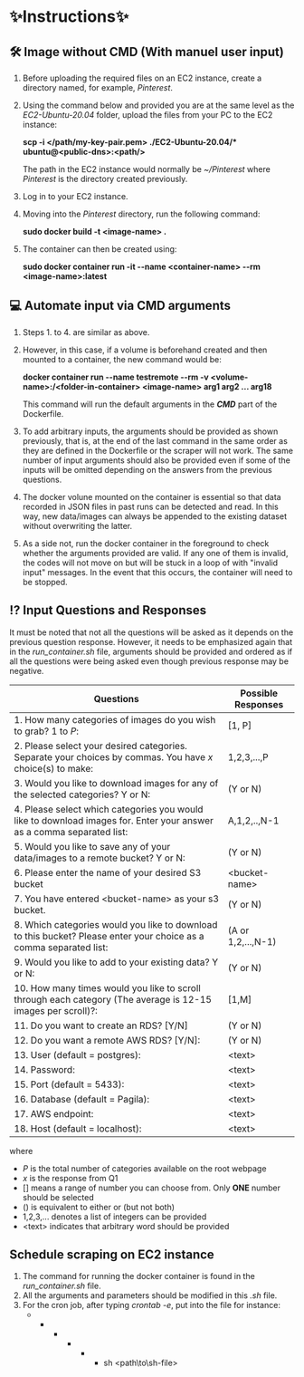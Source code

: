 # ✨Instructions✨

## 🛠 Image without CMD (With manuel user input)
1. Before uploading the required files on an EC2 instance, create a directory named, for example, *Pinterest*.

2. Using the command below and provided you are at the same level as the *EC2-Ubuntu-20.04* folder, upload the files from your PC to the EC2 instance:
   
   **scp -i </path/my-key-pair.pem> ./EC2-Ubuntu-20.04/\* ubuntu\@\<public-dns>\:\<path/>**

   The path in the EC2 instance would normally be *~/Pinterest* where *Pinterest* is the directory created previously.

3. Log in to your EC2 instance.
4. Moving into the *Pinterest* directory, run the following command:
   
   **sudo docker build -t \<image-name> .**
   
5. The container can then be created using:

    **sudo docker container run -it --name \<container-name> --rm \<image-name>:latest**

## 💻 Automate input via CMD arguments

1. Steps 1. to 4. are similar as above.

2. However, in this case, if a volume is beforehand created and then mounted to a container, the new command would be:

   **docker container run --name testremote --rm -v \<volume-name>:/\<folder-in-container> \<image-name> arg1 arg2 ... arg18**

   This command will run the default arguments in the ***CMD*** part of the Dockerfile.

3. To add arbitrary inputs, the arguments should be provided as shown previously, that is, at the end of the last command in the same order as they are defined in the Dockerfile or the scraper will not work. The same number of input arguments should also be provided even if some of the inputs will be omitted depending on the answers from the previous questions.

4. The docker volune mounted on the container is essential so that data recorded in JSON files in past runs can be detected and read. In this way, new data/images can always be appended to the existing dataset without overwriting the latter.

5. As a side not, run the docker container in the foreground to check whether the arguments provided are valid. If any one of them is invalid, the codes will not move on but will be stuck in a loop of with "invalid input" messages. In the event that this occurs, the container will need to be stopped.

## ⁉ Input Questions and Responses

It must be noted that not all the questions will be asked as it depends on the previous question response. However, it needs to be emphasized again that in the *run_container.sh* file, arguments should be provided and ordered as if all the questions were being asked even though previous response may be negative.

| Questions | Possible Responses |
| ----- | ----- |
| 1. How many categories of images do you wish to grab? 1 to *P*: | [1, P] |
| 2. Please select your desired categories. Separate your choices by commas. You have *x* choice(s) to make: | 1,2,3,...,P |
| 3. Would you like to download images for any of the selected categories? Y or N: | (Y or N) |
| 4. Please select which categories you would like to download images for. Enter your answer as a comma separated list: | A,1,2,..,N-1 |
| 5. Would you like to save any of your data/images to a remote bucket? Y or N: | (Y or N) |
| 6. Please enter the name of your desired S3 bucket | \<bucket-name> |
| 7. You have entered \<bucket-name> as your s3 bucket. | (Y or N)|
| 8. Which categories would you like to download to this bucket? Please enter your choice as a comma separated list: | (A or 1,2,...,N-1) |
| 9. Would you like to add to your existing data? Y or N: | (Y or N) |
| 10. How many times would you like to scroll through each category (The average is 12-15 images per scroll)?: | [1,M] |
| 11. Do you want to create an RDS? [Y/N] | (Y or N) |
| 12. Do you want a remote AWS RDS? [Y/N]: | (Y or N) |
| 13. User (default = postgres): | \<text> |
| 14. Password: | \<text> |
| 15. Port (default = 5433): | \<text> |
| 16. Database (default = Pagila): | \<text> |
| 17. AWS endpoint:  | \<text> |
| 18. Host (default = localhost): | \<text> |

where
- *P* is the total number of categories available on the root webpage
- *x* is the response from Q1
- [] means a range of number you can choose from. Only **ONE** number should be selected
- () is equivalent to either or (but not both)
- 1,2,3,... denotes a list of integers can be provided
- \<text> indicates that arbitrary word should be provided

## Schedule scraping on EC2 instance
1. The command for running the docker container is found in the *run_container.sh* file.
2. All the arguments and parameters should be modified in this *.sh* file.
3. For the cron job, after typing *crontab -e*, put into the file for instance:
   * * * * * * sh \<path\to\sh-file>
